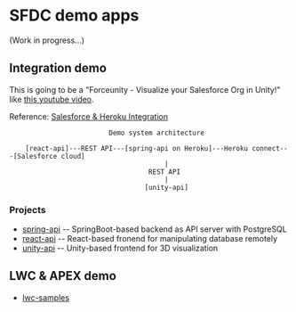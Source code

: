 # SFDC demo apps

(Work in progress...)

## Integration demo

This is going to be a "Forceunity - Visualize your Salesforce Org in Unity!" like [this youtube video](https://youtu.be/eb3GgM1o_8I).

Reference: [Salesforce & Heroku Integration](https://trailhead.salesforce.com/en/content/learn/modules/salesforce_heroku_integration)

```
                         Demo system architecture

    [react-api]---REST API---[spring-api on Heroku]---Heroku connect---[Salesforce cloud]
                                       |
                                   REST API
                                       |
                                  [unity-api]
```

### Projects

- [spring-api](https://github.com/araobp/spring-api) -- SpringBoot-based backend as API server with PostgreSQL
- [react-api](https://github.com/araobp/react-api) -- React-based fronend for manipulating database remotely
- [unity-api](https://github.com/araobp/unity-api) -- Unity-based frontend for 3D visualization

## LWC & APEX demo

- [lwc-samples](https://github.com/araobp/lwc-samples)

